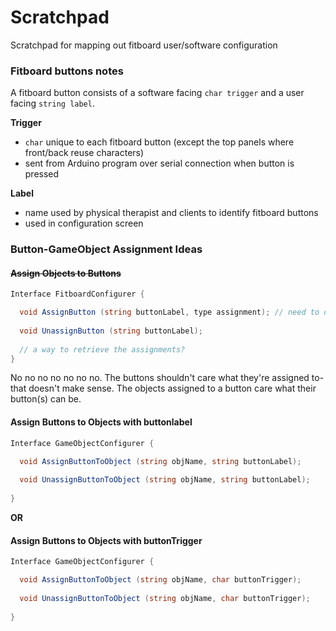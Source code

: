 # Scratchpad

Scratchpad for mapping out fitboard user/software configuration

### Fitboard buttons notes

A fitboard button consists of a software facing `char trigger` and a user facing `string label`.

**Trigger**

* `char` unique to each fitboard button (except the top panels where front/back reuse characters)
* sent from Arduino program over serial connection when button is pressed

**Label**

* name used by physical therapist and clients to identify fitboard buttons
* used in configuration screen

### Button-GameObject Assignment Ideas

#### ~~Assign Objects to Buttons~~

```c#
Interface FitboardConfigurer {

  void AssignButton (string buttonLabel, type assignment); // need to determine the type the assignment will be
  
  void UnassignButton (string buttonLabel);
  
  // a way to retrieve the assignments?
}
```
>
No no no no no no no. The buttons shouldn't care what they're assigned to- that doesn't make sense. The objects assigned to a button care what their button(s) can be.
>

#### Assign Buttons to Objects with buttonlabel

```c#
Interface GameObjectConfigurer {

  void AssignButtonToObject (string objName, string buttonLabel);
  
  void UnassignButtonToObject (string objName, string buttonLabel);
  
}
```

**OR**

#### Assign Buttons to Objects with buttonTrigger

```c#
Interface GameObjectConfigurer {

  void AssignButtonToObject (string objName, char buttonTrigger);
  
  void UnassignButtonToObject (string objName, char buttonTrigger);
  
}
```
